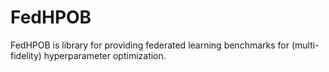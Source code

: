 # FedHPOB
FedHPOB is library for providing federated learning benchmarks for (multi-fidelity) hyperparameter optimization.